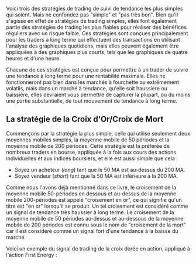 Voici trois des stratégies de trading de suivi de tendance les plus simples qui soient. Mais ne confondez pas "simple" et "pas très bon". Bien qu'il s'agisse en effet de stratégies de trading simples, elles font également partie des stratégies de trading les plus fiables pour réaliser des bénéfices réguliers avec un risque faible. Ces stratégies sont conçues principalement pour les traders à long terme qui effectuent des transactions en utilisant l'analyse des graphiques quotidiens, mais elles peuvent également être appliquées à des graphiques plus courts, tels que les graphiques de quatre heures et d'une heure.

Chacune de ces stratégies est conçue pour permettre à un trader de suivre une tendance à long terme pour une rentabilité maximale. Elles ne fonctionneront pas bien dans les marchés à fourchette ou extrêmement volatils, mais dans un marché à tendance, qu'elle soit haussière ou baissière, elles devraient vous permettre de capturer la plupart, ou du moins une partie substantielle, de tout mouvement de tendance à long terme.

## La stratégie de la Croix d'Or/Croix de Mort

Commençons par la stratégie la plus simple, celle qui utilise seulement deux moyennes mobiles simples, la moyenne mobile de 50 périodes et la moyenne mobile de 200 périodes. Cette stratégie est la préférée de nombreux traders en bourse, appliquée à la fois aux cours des actions individuelles et aux indices boursiers, et elle est aussi simple que cela :

- Soyez un acheteur (*long*) tant que le 50 MA est au-dessus du 200 MA.
- Soyez vendeur (*short*) tant que la 50 MA est inférieure à la 200 MA.

Comme nous l'avons déjà mentionné dans ce livre, le croisement de la moyenne mobile 50-périodes en dessous et au-dessus de la moyenne mobile 200-périodes est appelé "croisement en or", ce qui signifie qu'un titre est "en or" lorsqu'il se produit. Un tel croisement est considéré comme un signal de tendance très haussier à long terme. Le croisement de la moyenne mobile de 50 périodes au-dessus et au-dessous de la moyenne mobile de 200 périodes est connu sous le nom de "croisement de la mort" car il est considéré comme un signal fort d'une tendance à la baisse du marché.

Voici un exemple du signal de trading de la croix dorée en action, appliqué à l'action First Energy :

